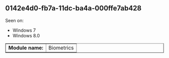 ## 0142e4d0-fb7a-11dc-ba4a-000ffe7ab428

Seen on:
* Windows 7
* Windows 8.0

<table border="1" class="docutils">
  <tbody>
    <tr>
      <td><b>Module name:</b></td>
      <td>Biometrics</td>
    </tr>
  </tbody>
</table>

